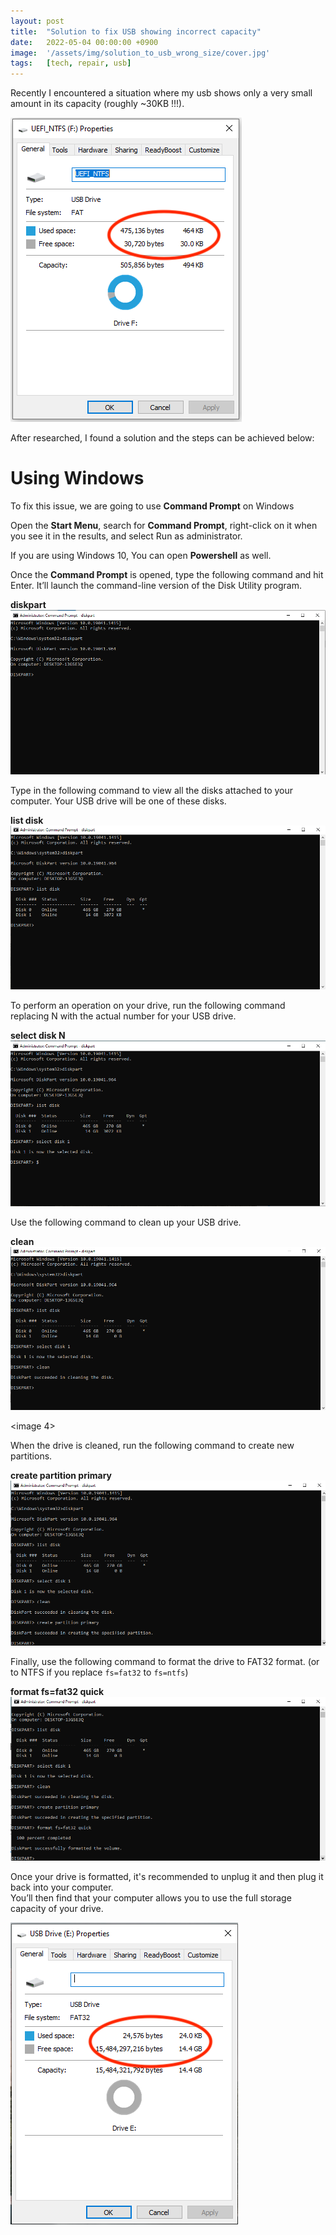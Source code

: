 ```yaml
---
layout: post
title:  "Solution to fix USB showing incorrect capacity"
date:   2022-05-04 00:00:00 +0900
image:  '/assets/img/solution_to_usb_wrong_size/cover.jpg'
tags:   [tech, repair, usb]
---
```


Recently I encountered a situation where my usb shows only a very small amount in its capacity (roughly ~30KB !!!).

![wrong_size.png](/assets/img/solution_to_usb_wrong_size/wrong_size.png)

After researched, I found a solution and the steps can be achieved below:

# Using Windows
To fix this issue, we are going to use **Command Prompt** on Windows

Open the **Start Menu**, search for **Command Prompt**, right-click on it when you see it in the results, and select Run as administrator.

If you are using Windows 10, You can open **Powershell** as well.

Once the **Command Prompt** is opened, type the following command and hit Enter. It’ll launch the command-line version of the Disk Utility program.

**diskpart**
![disk_part.png](/assets/img/solution_to_usb_wrong_size/disk_part.png)

Type in the following command to view all the disks attached to your computer. Your USB drive will be one of these disks.

**list disk**
![list_disk.png](/assets/img/solution_to_usb_wrong_size/list_disk.png)

To perform an operation on your drive, run the following command replacing N with the actual number for your USB drive.

**select disk N**
![select_disk.png](/assets/img/solution_to_usb_wrong_size/select_disk.png)

Use the following command to clean up your USB drive.

**clean**
![clean.png](/assets/img/solution_to_usb_wrong_size/clean.png)

<image 4>

When the drive is cleaned, run the following command to create new partitions.

**create partition primary**
![create_partition.png](/assets/img/solution_to_usb_wrong_size/create_partition.png)


Finally, use the following command to format the drive to FAT32 format.
(or to NTFS if you replace `fs=fat32` to `fs=ntfs`)

**format fs=fat32 quick**
![format.png](/assets/img/solution_to_usb_wrong_size/format.png)

Once your drive is formatted, it's recommended to unplug it and then plug it back into your computer. 
<br />You’ll then find that your computer allows you to use the full storage capacity of your drive.

![correct_size.png](/assets/img/solution_to_usb_wrong_size/correct_size.png)